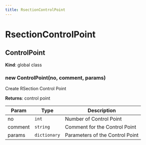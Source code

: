 ```yaml
---
title: RsectionControlPoint
---
```


# RsectionControlPoint

<a name="ControlPoint"></a>

## ControlPoint
**Kind**: global class  
<a name="new_ControlPoint_new"></a>

### new ControlPoint(no, comment, params)
Create RSection Control Point

**Returns**: control point  

| Param | Type | Description |
| --- | --- | --- |
| no | <code>int</code> | Number of Control Point |
| comment | <code>string</code> | Comment for the Control Point |
| params | <code>dictionary</code> | Parameters of the Control Point |

